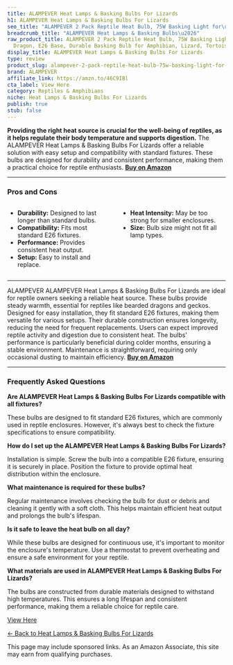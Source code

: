 ```yaml
---
title: ALAMPEVER Heat Lamps & Basking Bulbs For Lizards
h1: ALAMPEVER Heat Lamps & Basking Bulbs For Lizards
seo_title: "ALAMPEVER 2 Pack Reptile Heat Bulb, 75W Basking Light for\u2026"
breadcrumb_title: "ALAMPEVER Heat Lamps & Basking Bulbs\u2026"
raw_product_title: ALAMPEVER 2 Pack Reptile Heat Bulb, 75W Basking Light for Bearded
  Dragon, E26 Base, Durable Basking Bulb for Amphibian, Lizard, Tortoise, Gecko
display_title: ALAMPEVER Heat Lamps & Basking Bulbs For Lizards
type: review
product_slug: alampever-2-pack-reptile-heat-bulb-75w-basking-light-for-bearded-dragon-9456f1aa
brand: ALAMPEVER
affiliate_link: https://amzn.to/46C9IBl
cta_label: View Here
category: Reptiles & Amphibians
niche: Heat Lamps & Basking Bulbs For Lizards
publish: true
stub: false
---
```


<div id="intro" class="full-width">
  <p><strong>Providing the right heat source is crucial for the well-being of reptiles, as it helps regulate their body temperature and supports digestion.</strong> The ALAMPEVER Heat Lamps & Basking Bulbs For Lizards offer a reliable solution with easy setup and compatibility with standard fixtures. These bulbs are designed for durability and consistent performance, making them a practical choice for reptile enthusiasts. <a href="https://amzn.to/46C9IBl" rel="nofollow sponsored noopener" target="_blank"><strong>Buy on Amazon</strong></a></p>
</div>

<hr />
<h3 id="pros-cons">Pros and Cons</h3>
<div class="pc-grid" style="display:grid;grid-template-columns:1fr 1fr;gap:16px;">
  <ul>
    <li><strong>Durability:</strong> Designed to last longer than standard bulbs.</li>
    <li><strong>Compatibility:</strong> Fits most standard E26 fixtures.</li>
    <li><strong>Performance:</strong> Provides consistent heat output.</li>
    <li><strong>Setup:</strong> Easy to install and replace.</li>
  </ul>
  <ul>
    <li><strong>Heat Intensity:</strong> May be too strong for smaller enclosures.</li>
    <li><strong>Size:</strong> Bulb size might not fit all lamp types.</li>
  </ul>
</div>
<hr />

<div class="full-width">
  <p>ALAMPEVER ALAMPEVER Heat Lamps & Basking Bulbs For Lizards are ideal for reptile owners seeking a reliable heat source. These bulbs provide steady warmth, essential for reptiles like bearded dragons and geckos. Designed for easy installation, they fit standard E26 fixtures, making them versatile for various setups. Their durable construction ensures longevity, reducing the need for frequent replacements. Users can expect improved reptile activity and digestion due to consistent heat. The bulbs' performance is particularly beneficial during colder months, ensuring a stable environment. Maintenance is straightforward, requiring only occasional dusting to maintain efficiency. <a href="https://amzn.to/46C9IBl" rel="nofollow sponsored noopener" target="_blank"><strong>Buy on Amazon</strong></a></p>
</div>

<hr />
<h3 id="faqs">Frequently Asked Questions</h3>

<p><strong>Are ALAMPEVER Heat Lamps & Basking Bulbs For Lizards compatible with all fixtures?</strong></p>
<p>These bulbs are designed to fit standard E26 fixtures, which are commonly used in reptile enclosures. However, it's always best to check the fixture specifications to ensure compatibility.</p>

<p><strong>How do I set up the ALAMPEVER Heat Lamps & Basking Bulbs For Lizards?</strong></p>
<p>Installation is simple. Screw the bulb into a compatible E26 fixture, ensuring it is securely in place. Position the fixture to provide optimal heat distribution within the enclosure.</p>

<p><strong>What maintenance is required for these bulbs?</strong></p>
<p>Regular maintenance involves checking the bulb for dust or debris and cleaning it gently with a soft cloth. This helps maintain efficient heat output and prolongs the bulb's lifespan.</p>

<p><strong>Is it safe to leave the heat bulb on all day?</strong></p>
<p>While these bulbs are designed for continuous use, it's important to monitor the enclosure's temperature. Use a thermostat to prevent overheating and ensure a safe environment for your reptile.</p>

<p><strong>What materials are used in ALAMPEVER Heat Lamps & Basking Bulbs For Lizards?</strong></p>
<p>The bulbs are constructed from durable materials designed to withstand high temperatures. This ensures a long lifespan and consistent performance, making them a reliable choice for reptile care.</p>
<p><a class="btn" href="https://amzn.to/46C9IBl" target="_blank" rel="nofollow sponsored noopener">View Here</a></p>
<p><a href="/roundups/reptiles-amphibians/heat-lamps-basking-bulbs-for-lizards/">← Back to Heat Lamps & Basking Bulbs For Lizards</a></p>
<aside class="disclosure">This page may include sponsored links. As an Amazon Associate, this site may earn from qualifying purchases.</aside>
